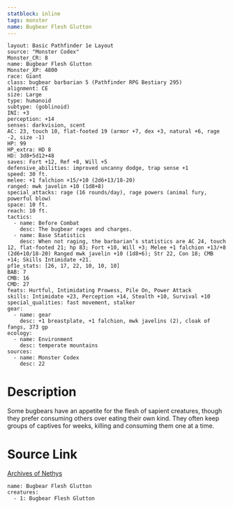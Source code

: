```yaml
---
statblock: inline
tags: monster
name: Bugbear Flesh Glutton
---
```

```statblock
layout: Basic Pathfinder 1e Layout
source: "Monster Codex"
Monster_CR: 8
name: Bugbear Flesh Glutton
Monster_XP: 4800
race: Giant
class: bugbear barbarian 5 (Pathfinder RPG Bestiary 295)
alignment: CE
size: Large
type: humanoid
subtype: (goblinoid)
INI: +3
perception: +14
senses: darkvision, scent
AC: 23, touch 10, flat-footed 19 (armor +7, dex +3, natural +6, rage -2, size -1)
HP: 99
HP_extra: HD 8
HD: 3d8+5d12+48
saves: Fort +12, Ref +8, Will +5
defensive_abilities: improved uncanny dodge, trap sense +1
speed: 30 ft.
melee: +1 falchion +15/+10 (2d6+13/18-20)
ranged: mwk javelin +10 (1d8+8)
special_attacks: rage (16 rounds/day), rage powers (animal fury, powerful blow)
space: 10 ft.
reach: 10 ft.
tactics:
  - name: Before Combat
    desc: The bugbear rages and charges.
  - name: Base Statistics
    desc: When not raging, the barbarian’s statistics are AC 24, touch 12, flat-footed 21; hp 83; Fort +10, Will +3; Melee +1 falchion +13/+8 (2d6+10/18-20) Ranged mwk javelin +10 (1d8+6); Str 22, Con 18; CMB +14; Skills Intimidate +21.
pf1e_stats: [26, 17, 22, 10, 10, 10]
BAB: 7
CMB: 16
CMD: 27
feats: Hurtful, Intimidating Prowess, Pile On, Power Attack
skills: Intimidate +23, Perception +14, Stealth +10, Survival +10
special_qualities: fast movement, stalker
gear:
  - name: gear
    desc: +1 breastplate, +1 falchion, mwk javelins (2), cloak of fangs, 373 gp
ecology:
  - name: Environment
    desc: temperate mountains
sources:
  - name: Monster Codex
    desc: 22
```
# Description
Some bugbears have an appetite for the flesh of sapient creatures, though they prefer consuming others over eating their own kind. They often keep groups of captives for weeks, killing and consuming them one at a time.
# Source Link
[Archives of Nethys](https://aonprd.com/MonsterDisplay.aspx?ItemName=Bugbear%20Flesh%20Glutton)
```encounter-table
name: Bugbear Flesh Glutton
creatures:
  - 1: Bugbear Flesh Glutton
```
